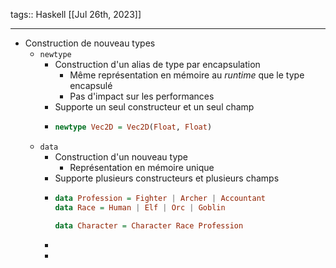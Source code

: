 tags:: Haskell
[[Jul 26th, 2023]]
***

- Construction de nouveau types
	- `newtype`
		- Construction d'un alias de type par encapsulation
			- Même représentation en mémoire au *runtime* que le type encapsulé
			- Pas d'impact sur les performances
		- Supporte un seul constructeur et un seul champ
		- ```haskell
		  newtype Vec2D = Vec2D(Float, Float)
		  ```
	- `data`
		- Construction d'un nouveau type
			- Représentation en mémoire unique
		- Supporte plusieurs constructeurs et plusieurs champs
		- ```haskell
		  data Profession = Fighter | Archer | Accountant
		  data Race = Human | Elf | Orc | Goblin
		  
		  data Character = Character Race Profession
		  ```
		-
		-